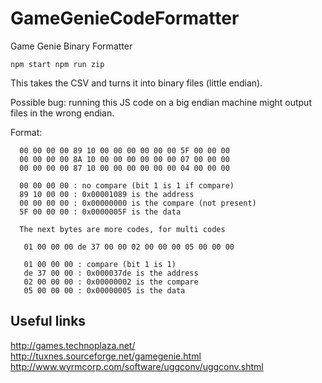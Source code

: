 # GameGenieCodeFormatter
Game Genie Binary Formatter

``
npm start
npm run zip
``

This takes the CSV and turns it into binary files (little endian).

Possible bug: running this JS code on a big endian machine might output files in the wrong endian.

Format: 
```
  00 00 00 00 89 10 00 00 00 00 00 00 5F 00 00 00
  00 00 00 00 8A 10 00 00 00 00 00 00 07 00 00 00 
  00 00 00 00 87 10 00 00 00 00 00 00 04 00 00 00
```
```
  00 00 00 00 : no compare (bit 1 is 1 if compare)
  89 10 00 00 : 0x00001089 is the address
  00 00 00 00 : 0x00000000 is the compare (not present)
  5F 00 00 00 : 0x0000005F is the data

  The next bytes are more codes, for multi codes
```

```
   01 00 00 00 de 37 00 00 02 00 00 00 05 00 00 00
```
```
   01 00 00 00 : compare (bit 1 is 1)
   de 37 00 00 : 0x000037de is the address
   02 00 00 00 : 0x00000002 is the compare
   05 00 00 00 : 0x00000005 is the data
```
## Useful links

http://games.technoplaza.net/
http://tuxnes.sourceforge.net/gamegenie.html
http://www.wyrmcorp.com/software/uggconv/uggconv.shtml
